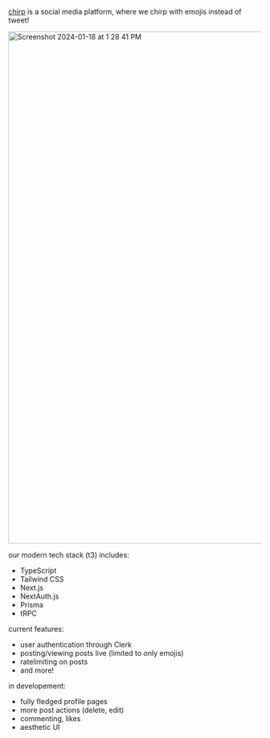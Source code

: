 [chirp](https://chirp-eddy-qiu.vercel.app) is a social media platform, where we chirp with emojis instead of tweet!

<img width="1017" alt="Screenshot 2024-01-18 at 1 28 41 PM" src="https://github.com/eddy-qiu/chirp/assets/97773835/da8ca898-e63f-4ae3-9dcc-d9b819743a23">

our modern tech stack (t3) includes:
- TypeScript
- Tailwind CSS
- Next.js
- NextAuth.js
- Prisma
- tRPC

current features:
- user authentication through Clerk
- posting/viewing posts live (limited to only emojis)
- ratelimiting on posts
- and more!

in developement:
- fully fledged profile pages
- more post actions (delete, edit)
- commenting, likes
- aesthetic UI


